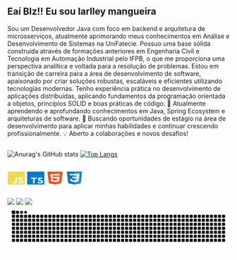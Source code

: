## Eaí Blz!! Eu sou Iarlley mangueira
Sou um Desenvolvedor Java com foco em backend e arquitetura de microsserviços, atualmente aprimorando meus conhecimentos em Análise e Desenvolvimento de Sistemas na UniFatecie. Possuo uma base sólida construída através de formações anteriores em Engenharia Civil e Tecnologia em Automação Industrial pelo IFPB, o que me proporciona uma perspectiva analítica e voltada para a resolução de problemas.
Estou em transição de carreira para a área de desenvolvimento de software, apaixonado por criar soluções robustas, escaláveis e eficientes utilizando tecnologias modernas. Tenho experiência prática no desenvolvimento de aplicações distribuídas, aplicando fundamentos da programação orientada a objetos, princípios SOLID e boas práticas de código.
🌱 Atualmente aprendendo e aprofundando conhecimentos em Java, Spring Ecosystem e arquiteturas de software.
🎯 Buscando oportunidades de estágio na área de desenvolvimento para aplicar minhas habilidades e continuar crescendo profissionalmente.
💡 Aberto a colaborações e novos desafios!
  ##
  ![Anurag's GitHub stats](https://github-readme-stats.vercel.app/api?username=Iarlleym&show_icons=true&theme=transparent) [![Top Langs](https://github-readme-stats.vercel.app/api/top-langs/?username=Iarlleym)](https://github.com/anuraghazra/github-readme-stats)
<div style="display: inline_block"><br>
  <img align="center" alt="Iarlley-Js" height="30" width="40" src="https://raw.githubusercontent.com/devicons/devicon/master/icons/javascript/javascript-plain.svg">
  <img align="center" alt="Iarlley-Ts" height="30" width="40" src="https://raw.githubusercontent.com/devicons/devicon/master/icons/typescript/typescript-plain.svg">
  <img align="center" alt="Iarlley-HTML" height="30" width="40" src="https://raw.githubusercontent.com/devicons/devicon/master/icons/html5/html5-original.svg">
  <img align="center" alt="Iarlley-CSS" height="30" width="40" src="https://raw.githubusercontent.com/devicons/devicon/master/icons/css3/css3-original.svg">
</div>
  
  ##
 
<div> 
  <a href="https://www.instagram.com/iarlleym" target="_blank"><img src="https://img.shields.io/badge/-Instagram-%23E4405F?style=for-the-badge&logo=instagram&logoColor=white" target="_blank"></a>
  <a href = "mailto:iarlleymangueira@gmail.com"><img src="https://img.shields.io/badge/-Gmail-%23333?style=for-the-badge&logo=gmail&logoColor=white" target="_blank"></a>
  <a href="https://www.linkedin.com/in/jos%C3%A9-iarlley-sabino-mangueira-86a1a9265/" target="_blank"><img src="https://img.shields.io/badge/-LinkedIn-%230077B5?style=for-the-badge&logo=linkedin&logoColor=white" target="_blank"></a>   
</div>

<picture>
  <source media="(prefers-color-scheme: dark)" srcset="https://raw.githubusercontent.com/iarlleym/iarlleym/output/github-contribution-grid-snake-dark.svg">
  <source media="(prefers-color-scheme: light)" srcset="https://raw.githubusercontent.com/iarlleym/iarlleym/output/github-contribution-grid-snake.svg">
  <img alt="github contribution grid snake animation" src="https://raw.githubusercontent.com/iarlleym/iarlleym/output/github-contribution-grid-snake.svg">
</picture>

